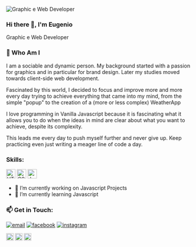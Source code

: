 
![Graphic e Web Developer](https://images.unsplash.com/photo-1580927752452-89d86da3fa0a?ixlib=rb-1.2.1&ixid=MnwxMjA3fDB8MHxwaG90by1wYWdlfHx8fGVufDB8fHx8&auto=format&fit=crop&w=1920&q=90&h=500)



### Hi there 👋, I'm Eugenio
Graphic e Web Developer

### :book: Who Am I 
I am a sociable and dynamic person.
My background started with a passion for graphics and in particular for brand design.
Later my studies moved towards client-side web development.

Fascinated by this world, I decided to focus and improve more and more every day trying to achieve everything that came into my mind, from the simple "popup" to the creation of a (more or less complex) WeatherApp

I love programming in Vanilla Javascript because it is fascinating what it allows you to do when the ideas in mind are clear about what you want to achieve, despite its complexity.

This leads me every day to push myself further and never give up.
Keep practicing even just writing a meager line of code a day.

### Skills:
<img src="https://img.shields.io/badge/HTML5-282C34?logo=html5&logoColor=E34F26" alt="HTML5 logo" title="HTML5" height="25" /> <img src="https://img.shields.io/badge/CSS3-282C34?logo=css3&logoColor=1572B6" alt="CSS3 logo" title="CSS3" height="25" /> <img src="https://img.shields.io/badge/JavaScript-282C34?logo=javascript&logoColor=F7DF1E" alt="JavaScript logo" title="JavaScript" height="25" />




- 🔭 I’m currently working on Javascript Projects 
- 🌱 I’m currently learning Javascript 

### 📫 Get in Touch:
<a href="mailto:graphicd.eugenio@gmail.com"><img src="https://img.icons8.com/color/40/000000/gmail.png" alt="email"/></a>
<a href="https://www.facebook.com/EugenioVDesigner"><img src="https://img.icons8.com/color/40/000000/facebook.png" alt="facebook"/></a>
<a href="https://www.instagram.com/zinnajofficial"><img src="https://img.icons8.com/color/40/000000/instagram-new.png" alt="instagram"/></a>





[<img src='https://cdn.jsdelivr.net/npm/simple-icons@3.0.1/icons/github.svg' alt='github' height='20'>](https://github.com/EugenioDev)  [<img src='https://cdn.jsdelivr.net/npm/simple-icons@3.0.1/icons/linkedin.svg' alt='linkedin' height='20'>](https://www.linkedin.com/in/eugeniomarino/)  [<img src='https://cdn.jsdelivr.net/npm/simple-icons@3.0.1/icons/instagram.svg' alt='instagram' height='20'>](https://www.instagram.com/zinnajofficial/)  


